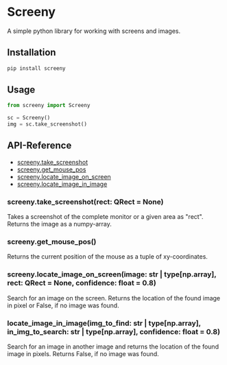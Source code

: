 # Screeny
A simple python library for working with screens and images.

## Installation

```sh
pip install screeny
```

## Usage

```python
from screeny import Screeny

sc = Screeny()
img = sc.take_screenshot()
```

## API-Reference

* [screeny.take_screenshot](#screenytake_screenshotrect-qrect--none)
* [screeny.get_mouse_pos](#screenyget_mouse_pos)
* [screeny.locate_image_on_screen](#screenylocate_image_on_screenimage-str--typenparray-rect-qrect--none-confidence-float--08)
* [screeny.locate_image_in_image](#locate_image_in_imageimg_to_find-str--typenparray-in_img_to_search-str--typenparray-confidence-float--08)


### screeny.take_screenshot(rect: QRect = None)

Takes a screenshot of the complete monitor or a given area as "rect".
Returns the image as a numpy-array.

### screeny.get_mouse_pos()
        
Returns the current position of the mouse as a tuple of xy-coordinates.

### screeny.locate_image_on_screen(image: str | type[np.array], rect: QRect = None, confidence: float = 0.8)

Search for an image on the screen.
Returns the location of the found image in pixel or False, if no image was found.

### locate_image_in_image(img_to_find: str | type[np.array], in_img_to_search: str | type[np.array], confidence: float = 0.8)

Search for an image in another image and returns the location of the found image in pixels.
Returns False, if no image was found.
